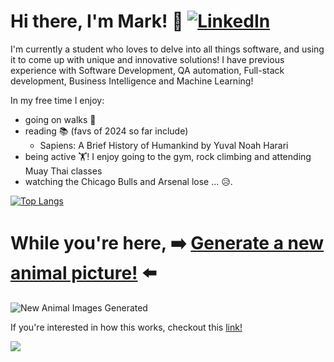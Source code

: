 # Hi there, I'm Mark! 👋 [![LinkedIn](https://img.shields.io/badge/LinkedIn-Profile-blue?style=flat&logo=linkedin&logoColor=white&link=https://www.linkedin.com/in/mark-b17/)](https://www.linkedin.com/in/mark-b17/) 

I'm currently a student who loves to delve into all things software, and using it to come up with unique and innovative solutions! I have previous experience with Software Development, QA automation, Full-stack development, Business Intelligence and Machine Learning! 

In my free time I enjoy:
- going on walks 🚶
- reading 📚 (favs of 2024 so far include)
  - Sapiens: A Brief History of Humankind by Yuval Noah Harari
- being active 🏋️! I enjoy going to the gym, rock climbing and attending Muay Thai classes
- watching the Chicago Bulls and Arsenal lose ... 😥.

[![Top Langs](https://github-readme-stats.vercel.app/api/top-langs/?username=mbaula&hide_progress=true)](https://github.com/anuraghazra/github-readme-stats)

# While you're here, ➡️ [Generate a new animal picture!](https://github.com/mbaula/mbaula/issues/new?assignees=&labels=newAnimalImage%7C&title=newAnimalImage%7C&template=new-animal-image.md&body=Just+click+"submit+new+issue"+without+changing+the+title+and+a+new+animal+picture+will+be+generated+in+the+README.md.+It+should+take+about+20+seconds) ⬅️

![New Animal Images Generated](https://img.shields.io/github/issues-closed-raw/mbaula/mbaula?color=green&label=Animal%20Images%20Generated&style=flat)

If you're interested in how this works, checkout this [link!](https://github.com/mbaula/mbaula/blob/dd0ce07538ac99a4489d07829be172c431e3fb7d/animal-image.md)

<!--
**mbaula/mbaula** is a ✨ _special_ ✨ repository because its `README.md` (this file) appears on your GitHub profile.

Here are some ideas to get you started:

- 🔭 I’m currently working on ...
- 🌱 I’m currently learning ...
- 👯 I’m looking to collaborate on ...
- 🤔 I’m looking for help with ...
- 💬 Ask me about ...
- 📫 How to reach me: ...
- 😄 Pronouns: ...
- ⚡ Fun fact: ...
-->

<img src="https://images.unsplash.com/photo-1619113317102-fbc9d7d7f94a?crop=entropy&cs=tinysrgb&fit=max&fm=jpg&ixid=M3w0NDU5Nzd8MHwxfHJhbmRvbXx8fHx8fHx8fDE3MTgwNjc2MTZ8&ixlib=rb-4.0.3&q=80&w=1080">
